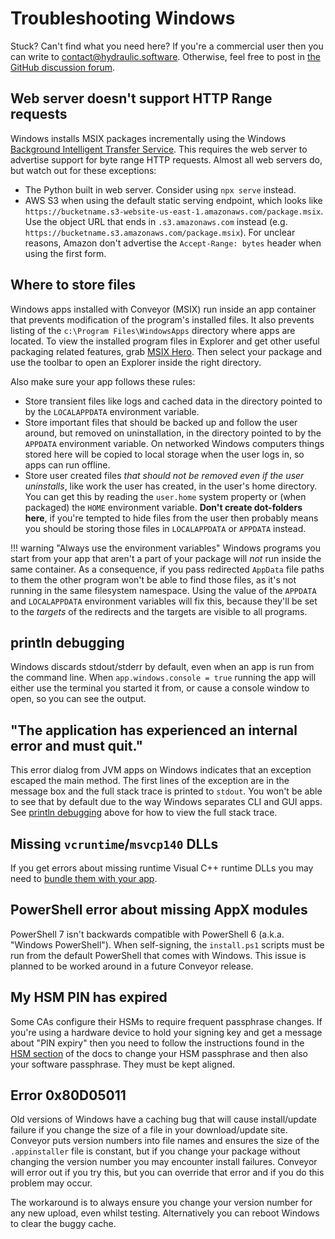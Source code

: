 # Troubleshooting Windows

Stuck? Can't find what you need here? If you're a commercial user then you can write to [contact@hydraulic.software](mailto:contact@hydraulic.software). Otherwise, feel free to post in [the GitHub discussion forum](https://github.com/hydraulic-software/conveyor/discussions).

## Web server doesn't support HTTP Range requests

Windows installs MSIX packages incrementally using the Windows [Background Intelligent Transfer Service](https://learn.microsoft.com/en-us/windows/win32/bits/background-intelligent-transfer-service-portal). This requires the web server to advertise support for byte range HTTP requests. Almost all web servers do, but watch out for these exceptions:

* The Python built in web server. Consider using `npx serve` instead.
* AWS S3 when using the default static serving endpoint, which looks like  `https://bucketname.s3-website-us-east-1.amazonaws.com/package.msix`. Use the object URL that ends in `.s3.amazonaws.com` instead (e.g. `https://bucketname.s3.amazonaws.com/package.msix`). For unclear reasons, Amazon don't advertise the `Accept-Range: bytes` header when using the first form.

## Where to store files

Windows apps installed with Conveyor (MSIX) run inside an app container that prevents modification of the program's installed files. It also prevents listing of the `c:\Program Files\WindowsApps` directory where apps are located. To view the installed program files in Explorer and get other useful packaging related features, grab [MSIX Hero](https://msixhero.net/). Then select your package and use the toolbar to open an Explorer inside the right directory.

Also make sure your app follows these rules: 

- Store transient files like logs and cached data in the directory pointed to by the `LOCALAPPDATA` environment variable.
- Store important files that should be backed up and follow the user around, but removed on uninstallation, in the directory pointed to by the `APPDATA` environment variable. On networked Windows computers things stored here will be copied to local storage when the user logs in, so apps can run offline.
- Store user created files *that should not be removed even if the user uninstalls*, like work the user has created, in the user's home directory. You can get this by reading the `user.home` system property or (when packaged) the `HOME` environment variable. **Don't create dot-folders here**, if you're tempted to hide files from the user then probably means you should be storing those files in `LOCALAPPDATA` or `APPDATA` instead.

!!! warning "Always use the environment variables"
    Windows programs you start from your app that aren't a part of your package will _not_ run inside the same container. As a consequence, if you pass redirected `AppData` file paths to them the other program won't be able to find those files, as it's not running in the same filesystem namespace. Using the value of the `APPDATA` and `LOCALAPPDATA` environment variables will fix this, because they'll be set to the _targets_ of the redirects and the targets are visible to all programs.

## println debugging

Windows discards stdout/stderr by default, even when an app is run from the command line. When `app.windows.console = true` running the app will either use the terminal you started it from, or cause a console window to open, so you can see the output.

## "The application has experienced an internal error and must quit."

This error dialog from JVM apps on Windows indicates that an exception escaped the main method. The first lines of the exception are in the message box and the full stack trace is printed to `stdout`. You won't be able to see that by default due to the way Windows separates CLI and GUI apps. See [println debugging](#println-debugging) above for how to view the full stack trace. 

## Missing `vcruntime`/`msvcp140` DLLs

If you get errors about missing runtime Visual C++ runtime DLLs you may need to [bundle them with your app](../stdlib/index.md#microsoft-visual-c-redistributables).

## PowerShell error about missing AppX modules

PowerShell 7 isn't backwards compatible with PowerShell 6 (a.k.a. "Windows PowerShell"). When self-signing, the `install.ps1` scripts must
be run from the default PowerShell that comes with Windows. This issue is planned to be worked around in a future Conveyor release.

## My HSM PIN has expired

Some CAs configure their HSMs to require frequent passphrase changes. If you're using a hardware device to hold your signing key and get a message about "PIN expiry" then you need to follow the instructions found in the [HSM section](../configs/keys-and-certificates.md#hardware-security-modules) of the docs to change your HSM passphrase and then also your software passphrase. They must be kept aligned.

## Error 0x80D05011

Old versions of Windows have a caching bug that will cause install/update failure if you change the size of a file in your download/update site. Conveyor puts version numbers into file names and ensures the size of the `.appinstaller` file is constant, but if you change your package without changing the version number you may encounter install failures. Conveyor will error out if you try this, but you can override that error and if you do this problem may occur. 

The workaround is to always ensure you change your version number for any new upload, even whilst testing. Alternatively you can reboot Windows to clear the buggy cache. 
